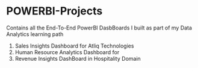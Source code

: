 # POWERBI-Projects
Contains all the End-To-End PowerBI DasbBoards I built as part of my Data Analytics learning path

1. Sales Insights Dashboard for Atliq Technologies
2. Human Resource Analytics Dashboard for 
3. Revenue Insights DashBoard in Hospitality Domain
